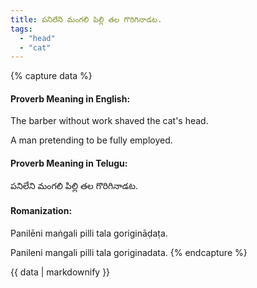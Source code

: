 ```yaml
---
title: పనిలేని మంగలి పిల్లి తల గొరిగినాడట.
tags:
  - "head"
  - "cat"
---
```


{% capture data %}
#### Proverb Meaning in English:
The barber without work shaved the cat's head.

A man pretending to be fully employed.

#### Proverb Meaning in Telugu:
పనిలేని మంగలి పిల్లి తల గొరిగినాడట.

#### Romanization:
Panilēni maṅgali pilli tala gorigināḍaṭa.

Panileni mangali pilli tala goriginadata.
{% endcapture %}

{{ data | markdownify }}

